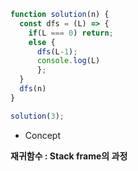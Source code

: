 ```js
function solution(n) {
  const dfs = (L) => {
    if(L === 0) return;
    else {
      dfs(L-1);
      console.log(L)
      };
  } 
  dfs(n)
}

solution(3);
```

* Concept 

**재귀함수 : Stack frame의 과정**